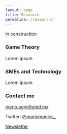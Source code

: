 ```yaml
---
layout: page
title: Research
permalink: /research/
---
```



In construction

### Game Theory

Lorem ipsum

### SMEs and Technology

Lorem ipsum

### Contact me

[mario.agm@ujed.mx](mailto:mario.agm@ujed.mx)

Twitter: [@marionomics_](https://twitter.com/marionomics_)

[Newsletter](https://marionomics.substack.com/p/coming-soon?r=bi5y8&utm_campaign=post&utm_medium=web&utm_source=copy)